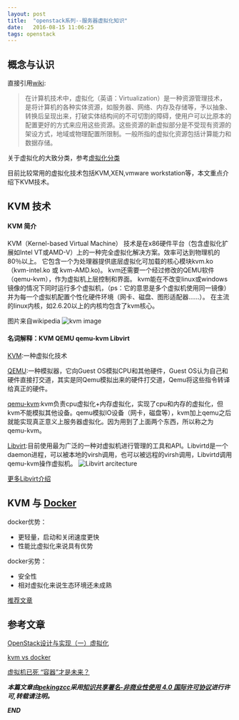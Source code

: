 ```yaml
---
layout: post
title:  "openstack系列--服务器虚拟化知识"
date:   2016-08-15 11:06:25
tags: openstack
---
```



## 概念与认识

直接引用[wiki](https://zh.wikipedia.org/zh-cn/%E8%99%9B%E6%93%AC%E5%8C%96):

 > 在计算机技术中，虚拟化（英语：Virtualization）是一种资源管理技术，是将计算机的各种实体资源，如服务器、网络、内存及存储等，予以抽象、转换后呈现出来，打破实体结构间的不可切割的障碍，使用户可以比原本的配置更好的方式来应用这些资源。这些资源的新虚拟部分是不受现有资源的架设方式，地域或物理配置所限制。一般所指的虚拟化资源包括计算能力和数据存储。

关于虚拟化的大致分类，参考[虚拟化分类](https://segmentfault.com/a/1190000004347086)

目前比较常用的虚拟化技术包括KVM,XEN,vmware workstation等，本文重点介绍下KVM技术。

## KVM 技术

#### KVM 简介
KVM（Kernel-based Virtual Machine） 技术是在x86硬件平台（包含虚拟化扩展如Intel VT或AMD-V）上的一种完全虚拟化解决方案。效率可达到物理机的80％以上。
它包含一个为处理器提供底层虚拟化可加载的核心模块kvm.ko（kvm-intel.ko 或 kvm-AMD.ko)。
kvm还需要一个经过修改的QEMU软件（qemu-kvm），作为虚拟机上层控制和界面。
kvm能在不改变linux或windows镜像的情况下同时运行多个虚拟机，（ps：它的意思是多个虚拟机使用同一镜像）并为每一个虚拟机配置个性化硬件环境（网卡、磁盘、图形适配器……）。
在主流的linux内核，如2.6.20以上的内核均包含了kvm核心。

图片来自wikipedia
![kvm image](http://7xrnwq.com1.z0.glb.clouddn.com/20160815-kvm-image.png)

#### 名词解释：KVM QEMU qemu-kvm Libvirt

[KVM](http://www.linux-kvm.org/page/Main_Page):一种虚拟化技术

[QEMU](http://wiki.qemu.org/Index.html):一种模拟器，它向Guest OS模拟CPU和其他硬件，Guest OS认为自己和硬件直接打交道，其实是同Qemu模拟出来的硬件打交道，Qemu将这些指令转译给真正的硬件。

[qemu-kvm](http://wiki.qemu.org/KVM):kvm负责cpu虚拟化+内存虚拟化，实现了cpu和内存的虚拟化，但kvm不能模拟其他设备。qemu模拟IO设备（网卡，磁盘等），kvm加上qemu之后就能实现真正意义上服务器虚拟化。因为用到了上面两个东西，所以称之为qemu-kvm。

[Libvirt](https://libvirt.org/index.html):目前使用最为广泛的一种对虚拟机进行管理的工具和API。Libvirtd是一个daemon进程，可以被本地的virsh调用，也可以被远程的virsh调用，Libvirtd调用qemu-kvm操作虚拟机。
![Libvirt arcitecture](http://7xrnwq.com1.z0.glb.clouddn.com/20160815-Libvirt.jpg)

[更多Libvirt介绍](https://segmentfault.com/a/1190000004356172)

## KVM 与 [Docker](https://en.wikipedia.org/wiki/Docker_(software))

docker优势：
 - 更轻量，启动和关闭速度更快
 - 性能比虚拟化来说具有优势

docker劣势：
 - 安全性
 - 相对虚拟化来说生态环境还未成熟


[推荐文章](http://www.jianshu.com/p/ca7d5438ce1e)



## 参考文章

[OpenStack设计与实现（一）虚拟化](https://segmentfault.com/a/1190000004347086)

[kvm vs docker](http://bbs.chinaunix.net/thread-4233314-1-1.html)

[虚拟机已死 “容器”才是未来？](http://www.imooc.com/article/7303)

***本篇文章由[pekingzcc](https://zhangchenchen.github.io/)采用[知识共享署名-非商业性使用 4.0 国际许可协议](https://creativecommons.org/licenses/by-nc-sa/4.0/)进行许可,转载请注明。***


 ***END***
